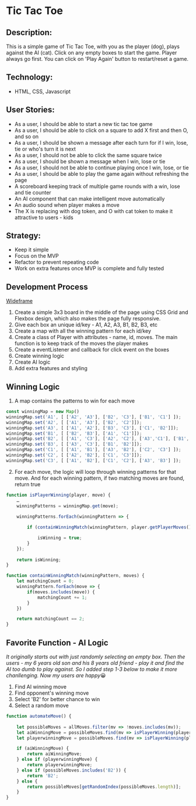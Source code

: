 # Tic Tac Toe

## Description:

This is a simple game of Tic Tac Toe, with you as the player (dog), plays against the AI (cat).  Click on any empty boxes to start the game.  Player always go first.   You can click on 'Play Again' button to restart/reset a game.

## Technology:
- HTML, CSS, Javascript

## User Stories:

- As a user, I should be able to start a new tic tac toe game
- As a user, I should be able to click on a square to add X first and then O, and so on
- As a user, I should be shown a message after each turn for if I win, lose, tie or who's turn it is next
- As a user, I should not be able to click the same square twice
- As a user, I should be shown a message when I win, lose or tie
- As a user, I should not be able to continue playing once I win, lose, or tie
- As a user, I should be able to play the game again without refreshing the page
- A scoreboard keeping track of multiple game rounds with a win, lose and tie counter
- An AI component that can make intelligent move automatically
- An audio sound when player makes a move
- The X is replacing with dog token, and O with cat token to make it attractive to users - kids

## Strategy:
- Keep it simple
- Focus on the MVP
- Refactor to prevent repeating code
- Work on extra features once MVP is complete and fully tested

## Development Process

[Wideframe](https://docs.google.com/drawings/d/19DADHaxUBapYaNkg9MQp0AqSlUA8hwx6Eod-54wXTT4/edit)

1. Create a simple 3x3 board in the middle of the page using CSS Grid and Flexbox design, which also makes the page fully responsive.
2. Give each box an unique id/key - A1, A2, A3, B1, B2, B3, etc
3. Create a map with all the winning pattern for each id/key
4. Create a class of Player with attributes - name, id, moves.  The main function is to keep track of the moves the player makes
5. Create a eventListener and callback for click event on the boxes
6. Create winning logic
7. Create AI logic
8. Add extra features and styling

## Winning Logic

1. A map contains the patterns to win for each move
```javascript
const winningMap = new Map()
winningMap.set('A1', [ ['A2', 'A3'], ['B2', 'C3'], ['B1', 'C1'] ]);
winningMap.set('A2', [ ['A1', 'A3'], ['B2', 'C2']]);
winningMap.set('A3', [ ['A1', 'A2'], ['B3', 'C3'], ['C1', 'B2']]);
winningMap.set('B1', [ ['B2', 'B3'], ['A1', 'C1']]);
winningMap.set('B2', [ ['A1', 'C3'], ['A2', 'C2'], ['A3','C1'], ['B1', 'B3']]);
winningMap.set('B3', [ ['A3', 'C3'], ['B1', 'B2']]);
winningMap.set('C1', [ ['A1', 'B1'], ['A3', 'B2'], ['C2', 'C3'] ]);
winningMap.set('C2', [ ['A2', 'B2'], ['C1', 'C3']]);
winningMap.set('C3', [ ['A1', 'B2'], ['C1', 'C2'], ['A3', 'B3'] ]);
```

2. For each move, the logic will loop through winning patterns for that move.  And for each winning pattern, if two matching moves are found, return true

```javascript
function isPlayerWinning(player, move) {
    …
    winningPatterns = winningMap.get(move);
    
    winningPatterns.forEach(winningPattern => {

        if (containWinningMatch(winningPattern, player.getPlayerMoves())) {

            isWinning = true;
        }
    });
    
    return isWinning;
}

function containWinningMatch(winningPattern, moves) {
    let matchingCount = 0;
    winningPattern.forEach(move => {
        if(moves.includes(move)) {
            matchingCount += 1;
        }
    })

    return matchingCount == 2;
}
```


## Favorite Function - AI Logic
*It originally starts out with just randomly selecting an empty box.  Then the users - my 6 years old son and his 8 years old friend - play it and find the AI too dumb to play against.  So I added step 1-3 below to make it more chanllenging.  Now my users are happy*:grinning:
1. Find AI winning move
2. Find opponent's winning move
3. Select 'B2' for better chance to win
4. Select a random move

```javascript
function automateMove() {
    
    let possibleMoves = allMoves.filter(mv => !moves.includes(mv));
    let aiWinningMove = possibleMoves.find(mv => isPlayerWinning(player2, mv));
    let playerwinningMove = possibleMoves.find(mv => isPlayerWinning(player1, mv));

    if (aiWinningMove) {
        return aiWinningMove;
    } else if (playerwinningMove) {
        return playerwinningMove;
    } else if (possibleMoves.includes('B2')) { 
        return 'B2';
    } else {
        return possibleMoves[getRandomIndex(possibleMoves.length)];
    } 
}
```